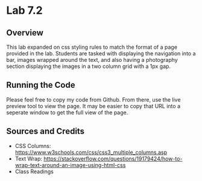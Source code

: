 # Lab 7.2

## Overview

This lab expanded on css styling rules to match the format of a page provided in the lab. Students are tasked with displaying the navigation into a bar, images wrapped around the text, and also having a photography section displaying the images in a two column grid with a 1px gap.

## Running the Code

Please feel free to copy my code from Github. From there, use the live preview tool to view the page. It may be easier to copy that URL into a seperate window to get the full view of the page. 

## Sources and Credits

- CSS Columns: https://www.w3schools.com/css/css3_multiple_columns.asp
- Text Wrap: https://stackoverflow.com/questions/19179424/how-to-wrap-text-around-an-image-using-html-css
- Class Readings 
